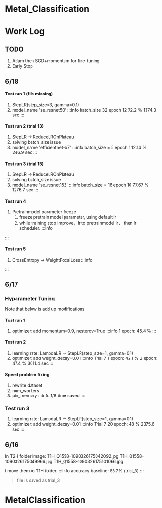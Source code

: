 # Metal_Classification

# Work Log

## TODO
1. Adam then SGD+momentum for fine-tuning
2. Early Stop

## 6/18
#### Test run 1 (file missing)
1. StepLR(step_size=3, gamma=0.1)
2. model_name 'se_resnet50'
:::info
batch_size 32
epoch 12 72.2 %
1374.3 sec
:::

#### Test run 2 (trial 13)
1. StepLR -> ReduceLROnPlateau
2. solving batch_size issue
3. model_name 'efficientnet-b7'
:::info
batch_size = 5
epoch 1 12.14 % 
246.9 sec
:::

#### Test run 3 (trial 15)
1. StepLR -> ReduceLROnPlateau
2. solving batch_size issue
3. model_name 'se_resnet152'
:::info
batch_size = 16
epoch 10 77.67 %
1276.7 sec
:::


#### Test run 4
1. Pretrainmodel parameter freeze
    1. freeze pretrain model parameter, using default lr
    2. while training stop improve，lr to pretrainmodel lr， then lr scheduler.
:::info

:::

#### Test run 5
1. CrossEntropy -> WeightFocalLoss
:::info

:::


## 6/17
### Hyparameter Tuning
Note that below is add up modifications

#### Test run 1
1. optimizer: add momentum=0.9, nesterov=True
:::info
1 epoch: 45.4 %
:::

#### Test run 2
1. learning rate: LambdaLR -> StepLR(step_size=1, gamma=0.1)
2. optimizer: add weight_decay=0.01
:::info
Trial 7
1 epoch: 42.1 %
2 epoch: 47.4 %
3011.4 sec
:::

#### Speed problem fixing
1. rewrite dataset
2. num_workers
3. pin_memory
:::info
1/8 time saved
::::

### Test run 3
1. learning rate: LambdaLR -> StepLR(step_size=1, gamma=0.1)
2. optimizer: add weight_decay=0.01
:::info
Trial 7
20 epoch: 48 %
2375.6 sec
:::



## 6/16
In T2H folder
image: 
T1H_Q1558-1090326175042092.jpg
T1H_Q1558-1090326175049966.jpg
T1H_Q1558-1090326175101066.jpg

I move them to T1H folder.
:::info
accuracy baseline: 56.7% (trial_3)
:::
> file is saved as trial_3

# MetalClassification
